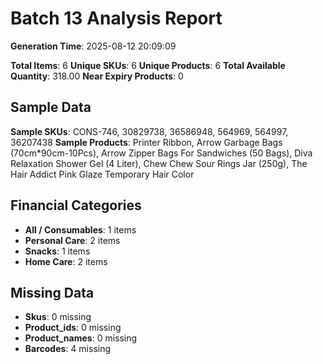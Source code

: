 # Batch 13 Analysis Report

**Generation Time**: 2025-08-12 20:09:09

**Total Items**: 6
**Unique SKUs**: 6
**Unique Products**: 6
**Total Available Quantity**: 318.00
**Near Expiry Products**: 0

## Sample Data
**Sample SKUs**: CONS-746, 30829738, 36586948, 564969, 564997, 36207438
**Sample Products**: Printer Ribbon, Arrow Garbage Bags (70cm*90cm-10Pcs), Arrow Zipper Bags For Sandwiches (50 Bags), Diva Relaxation Shower Gel (4 Liter), Chew Chew Sour Rings Jar (250g), The Hair Addict Pink Glaze Temporary Hair Color

## Financial Categories
- **All / Consumables**: 1 items
- **Personal Care**: 2 items
- **Snacks**: 1 items
- **Home Care**: 2 items

## Missing Data
- **Skus**: 0 missing
- **Product_ids**: 0 missing
- **Product_names**: 0 missing
- **Barcodes**: 4 missing
